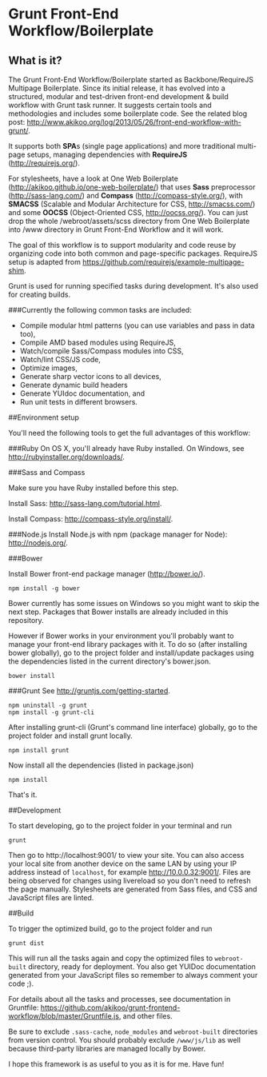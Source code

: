 # Grunt Front-End Workflow/Boilerplate

## What is it? 

The Grunt Front-End Workflow/Boilerplate started as Backbone/RequireJS Multipage 
Boilerplate. Since its initial release, it has evolved into a structured, modular 
and test-driven front-end development & build workflow with Grunt task runner. 
It suggests certain tools and methodologies and includes some boilerplate code. 
See the related blog post: http://www.akikoo.org/log/2013/05/26/front-end-workflow-with-grunt/.

It supports both **SPA**s (single page applications) and more traditional multi-page 
setups, managing dependencies with **RequireJS** (http://requirejs.org/). 

For stylesheets, have a look at One Web Boilerplate (http://akikoo.github.io/one-web-boilerplate/) 
that uses **Sass** preprocessor (http://sass-lang.com/) and **Compass** 
(http://compass-style.org/), with **SMACSS** (Scalable and Modular Architecture 
for CSS, http://smacss.com/) and some **OOCSS** (Object-Oriented CSS, 
http://oocss.org/). You can just drop the whole /webroot/assets/scss directory from 
One Web Boilerplate into /www directory in Grunt Front-End Workflow and it will work.

The goal of this workflow is to support modularity and code reuse by organizing 
code into both common and page-specific packages. RequireJS setup is adapted from 
https://github.com/requirejs/example-multipage-shim.

Grunt is used for running specified tasks during development. It's also used for 
creating builds.

###Currently the following common tasks are included: 

* Compile modular html patterns (you can use variables and pass in data too), 
* Compile AMD based modules using RequireJS, 
* Watch/compile Sass/Compass modules into CSS, 
* Watch/lint CSS/JS code, 
* Optimize images, 
* Generate sharp vector icons to all devices, 
* Generate dynamic build headers 
* Generate YUIdoc documentation, and
* Run unit tests in different browsers.

##Environment setup 

You'll need the following tools to get the full advantages of this workflow:

###Ruby
On OS X, you'll already have Ruby installed. On Windows, see http://rubyinstaller.org/downloads/. 

###Sass and Compass

Make sure you have Ruby installed before this step.

Install Sass: http://sass-lang.com/tutorial.html.

Install Compass: http://compass-style.org/install/.

###Node.js
Install Node.js with npm (package manager for Node): http://nodejs.org/.

###Bower

Install Bower front-end package manager (http://bower.io/).

    npm install -g bower

Bower currently has some issues on Windows so you might want to skip the next step.
Packages that Bower installs are already included in this repository. 

However if Bower works in your environment you'll probably want to manage your 
front-end library packages with it. To do so (after installing bower globally), 
go to the project folder and install/update packages using the dependencies 
listed in the current directory's bower.json.

    bower install

###Grunt
See http://gruntjs.com/getting-started.

    npm uninstall -g grunt
    npm install -g grunt-cli

After installing grunt-cli (Grunt's command line interface) globally, go to the 
project folder and install grunt locally.

    npm install grunt

Now install all the dependencies (listed in package.json)

    npm install 

That's it. 

##Development

To start developing, go to the project folder in your terminal and run

    grunt 

Then go to http://localhost:9001/ to view your site. You can also access your 
local site from another device on the same LAN by using your IP address instead 
of `localhost`, for example http://10.0.0.32:9001/. Files are being observed 
for changes using livereload so you don't need to refresh the page manually. 
Stylesheets are generated from Sass files, and CSS and JavaScript files are linted.

##Build

To trigger the optimized build, go to the project folder and run 

    grunt dist 

This will run all the tasks again and copy the optimized files to `webroot-built` 
directory, ready for deployment. You also get YUIDoc documentation generated from 
your JavaScript files so remember to always comment your code ;).

For details about all the tasks and processes, see documentation in Gruntfile: 
https://github.com/akikoo/grunt-frontend-workflow/blob/master/Gruntfile.js, and 
other files.

Be sure to exclude `.sass-cache`, `node_modules` and `webroot-built` directories 
from version control. You should probably exclude `/www/js/lib` as well because 
third-party libraries are managed locally by Bower.

I hope this framework is as useful to you as it is for me. Have fun! 